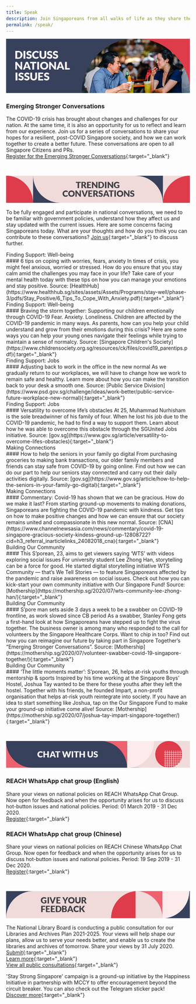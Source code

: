 ```yaml
---
title: Speak
description: Join Singaporeans from all walks of life as they share their views on national issues. Register now to participate.
permalink: /speak/
---
```


![Discuss national issues](/images/speak-header-1.jpg)

### Emerging Stronger Conversations

The COVID-19 crisis has brought about changes and challenges for our nation. At the same time, it is also an opportunity for us to reflect and learn from our experience. Join us for a series of conversations to share your hopes for a resilient, post-COVID Singapore society, and how we can work together to create a better future. These conversations are open to all Singapore Citizens and PRs.  
[Register for the Emerging Stronger Conversations](https://go.gov.sg/ESconversations/){:target="_blank"}

&nbsp;

![Trending conversations](/images/speak-header-2.jpg)

To be fully engaged and participate in national conversations, we need to be familiar with government policies, understand how they affect us and stay updated with the current issues. Here are some concerns facing Singaporeans today. What are your thoughts and how do you think you can contribute to these conversations? [Join us](https://www.reach.gov.sg/){:target="_blank"} to discuss further.

<div class="heading-pillar">Finding Support: Well-being</div> 
#### 6 tips on coping with worries, fears, anxiety  
In times of crisis, you might feel anxious, worried or stressed. How do you ensure that you stay calm amid the challenges you may face in your life? Take care of your mental health today with these tips on how you can manage your emotions and stay positive.  
Source: [HealthHub](https://www.healthhub.sg/sites/assets/Assets/Programs/stay-well/phase-3/pdfs/Stay_Positive/6_Tips_To_Cope_With_Anxiety.pdf){:target="_blank"}

<div class="heading-pillar">Finding Support: Well-being</div> 
#### Braving the storm together: Supporting our children emotionally through COVID-19 
Fear. Anxiety. Loneliness. Children are affected by the COVID-19 pandemic in many ways. As parents, how can you help your child understand and grow from their emotions during this crisis? Here are some ways you can help your young ones navigate their feelings while trying to maintain a sense of normalcy.  
Source: [Singapore Children's Society](https://www.childrensociety.org.sg/resources/ck/files/covid19_parentips.pdf){:target="_blank"}

<div class="heading-pillar">Finding Support: Jobs</div> 
#### Adjusting back to work in the office in the new normal 
As we gradually return to our workplaces, we will have to change how we work to remain safe and healthy. Learn more about how you can make the transition back to your desk a smooth one.  
Source: [Public Service Division](https://www.psd.gov.sg/challenge/ideas/work-better/public-service-future-workplace-new-normal){:target="_blank"}

<div class="heading-pillar">Finding Support: Jobs</div> 
#### Versatility to overcome life’s obstacles 
At 25, Muhammad Nurhisham is the sole breadwinner of his family of four. When he lost his job due to the COVID-19 pandemic, he had to find a way to support them. Learn about how he was able to overcome this obstacle through the SGUnited Jobs initiative.  
Source: [gov.sg](https://www.gov.sg/article/versatility-to-overcome-lifes-obstacles){:target="_blank"}

<div class="heading-pillar">Making Connections</div> 
#### How to help the seniors in your family go digital 
From purchasing groceries to making bank transactions, our older family members and friends can stay safe from COVID-19 by going online. Find out how we can do our part to help our seniors stay connected and carry out their daily activities digitally.  
Source: [gov.sg](https://www.gov.sg/article/how-to-help-the-seniors-in-your-family-go-digital){:target="_blank"}

<div class="heading-pillar">Making Connections</div> 
#### Commentary: Covid-19 has shown that we can be gracious. How do we make it last? 
From starting ground-up movements to making donations, Singaporeans are fighting the COVID-19 pandemic with kindness. Get tips on how to make positive changes and how we can ensure that our society remains united and compassionate in this new normal.  
Source: [CNA](https://www.channelnewsasia.com/news/commentary/covid-19-singapore-gracious-society-kindess-ground-up-12808722?cid=h3_referral_inarticlelinks_24082018_cna){:target="_blank"}

<div class="heading-pillar">Building Our Community</div>
#### This S’porean, 23, aims to get viewers saying ‘WTS’ with videos exploring social issues  
For university student Lee Zhong Han, storytelling can be a force for good. He started digital storytelling initiative WTS Community — that’s We Tell Stories — to feature Singaporeans affected by the pandemic and raise awareness on social issues. Check out how you can kick-start your own community initiative with Our Singapore Fund!  
Source: [Mothership](https://mothership.sg/2020/07/wts-community-lee-zhong-han/){:target="_blank"}

<div class="heading-pillar">Building Our Community</div>
#### S’pore man sets aside 3 days a week to be a swabber on COVID-19 frontline, as work slowed since CB period 
As a swabber, Stanley Fong gets a first-hand look at how Singaporeans have stepped up to fight the virus together. The business owner is among many who responded to the call for volunteers by the Singapore Healthcare Corps. Want to chip in too? Find out how you can reimagine our future by taking part in Singapore Together’s “Emerging Stronger Conversations”.  
Source: [Mothership](https://mothership.sg/2020/07/volunteer-swabber-covid-19-singapore-together/){:target="_blank"}

<div class="heading-pillar">Building Our Community</div>  
#### ‘The little moments matter’: S’porean, 26, helps at-risk youths through mentorship & sports  
Inspired by his time working at the Singapore Boys’ Hostel, Joshua Tay wanted to be there for these youths after they left the hostel. Together with his friends, he founded Impart, a non-profit organisation that helps at-risk youth reintegrate into society. If you have an idea to start something like Joshua, tap on the Our Singapore Fund to make your ground-up initiative come alive!  
Source: [Mothership](https://mothership.sg/2020/07/joshua-tay-impart-singapore-together/){:target="_blank"}

&nbsp;

![Chat with us](/images/speak-header-4.jpg)

### REACH WhatsApp chat group (English)

Share your views on national policies on REACH WhatsApp Chat Group. Now open for feedback and when the opportunity arises for us to discuss hot-button issues and national policies. Period: 01 March 2019 - 31 Dec 2020.  
[Register](https://gems.gevme.com/66596366/registration/order/form){:target="_blank"}

### REACH WhatsApp chat group (Chinese)

Share your views on national policies on REACH Chinese WhatsApp Chat Group. Now open for feedback and when the opportunity arises for us to discuss hot-button issues and national policies. Period: 19 Sep 2019 - 31 Dec 2020.  
[Register](https://gems.gevme.com/79200895/registration/order/form){:target="_blank"}  

&nbsp;

![Give your feedback](/images/speak-header-5.jpg)

The National Library Board is conducting a public consultation for our Libraries and Archives Plan 2021-2025. Your views will help shape our plans, allow us to serve your needs better, and enable us to create the libraries and archives of tomorrow. Share your views by 31 July 2020.  
[Submit](https://form.gov.sg/#!/5ed4a28c3468470012daa661){:target="_blank"}  
[Learn more](https://www.reach.gov.sg/participate/public-consultation/national-library-board/public-consultation-on-the-libraries-and-archives-plan-2021-2025){:target="_blank"}  
[View all public consultations](https://www.reach.gov.sg/participate/public-consultation){:target="_blank"}

'Stay Strong Singapore' campaign is a ground-up initiative by the Happiness Initiative in partnership with MCCY to offer encouragement beyond the circuit breaker. You can also check out the Telegram sticker pack!  
[Discover more](https://happinessinitiative.sg/stay-strong-sg){:target="_blank"}